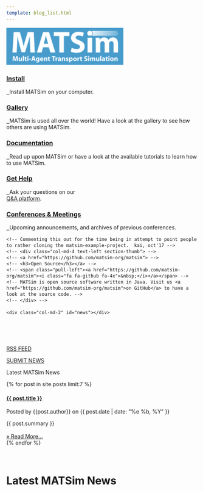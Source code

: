 ```yaml
---
template: blog_list.html
---
```


![MATSim Logo](/images/matsim-logo.png)

<div class="row">
  <div class="col-md-12 text-left">
    <div class="col-md-4 text-left section-thumb">
      <h3>
        <a href="/downloads/">
          Install
        </a>
      </h3>
      <span class="pull-left">
        <a href="downloads">
          <i class="fa fa-cloud-download fa-4x">&nbsp;</i>
        </a>
      </span>
      Install MATSim on your computer.
    </div>
    <div class="col-md-4 text-left section-thumb">
      <h3>
        <a href="/gallery/">
          Gallery
        </a>
      </h3>
      <span class="pull-left">
        <a href="/gallery">
          <i class="fa fa-globe fa-4x">&nbsp;</i>
        </a>
      </span>
      MATSim is used all over the world! Have a look at the gallery to see how others are using MATSim.
    </div>
    <div class="col-md-4 text-left section-thumb">
      <h3>
        <a href="/docs/">
          Documentation
        </a>
      </h3>
      <span class="pull-left">
        <a href="/docs">
          <i class="fa fa-book fa-4x">&nbsp;</i>
        </a>
      </span>
      Read up upon MATSim or have a look at the available tutorials to learn how to use MATSim.
    </div>
  </div>
  <div class="row">
    <div class="col-md-2" id="news"></div>
    <div class="col-md-4 text-left section-thumb">
      <h3>
        <a href="https://github.com/matsim-org/matsim-code-examples/issues">
          Get Help
        </a>
      </h3>
      <span class="pull-left">
        <a href="https://github.com/matsim-org/matsim-code-examples/issues">
          <i class="fa fa-comments fa-4x">&nbsp;</i>
        </a>
      </span>
      Ask your questions on our
      <br/>
      <a href="/faq">Q&A platform</a>.
    </div>
    <div class="col-md-4 text-left section-thumb">
      <h3>
        <a href="/conferences">
          Conferences &amp; Meetings
        </a>
      </h3>
      <span class="pull-left">
        <a href="conferences">
          <i class="fa fa-calendar fa-4x">&nbsp;</i>
        </a>
      </span>
      Upcoming announcements, and archives of previous conferences.</a>
    </div>

    <!-- Commenting this out for the time being in attempt to point people to rather cloning the matsim-example-project.  kai, oct'17 -->
    <!-- <div class="col-md-4 text-left section-thumb"> -->
    <!-- <a href="https://github.com/matsim-org/matsim"> -->
    <!-- <h3>Open Source</h3></a> -->
    <!-- <span class="pull-left"><a href="https://github.com/matsim-org/matsim"><i class="fa fa-github fa-4x">&nbsp;</i></a></span> -->
    <!-- MATSim is open source software written in Java. Visit us <a href="https://github.com/matsim-org/matsim">on GitHub</a> to have a look at the source code. -->
    <!-- </div> -->

    <div class="col-md-2" id="news"></div>

  </div>

  <div class="col-md-12 text-left" id="news">
    <br/>
    <br/>
    <br/>
    <a href="/feed/index.xml"><p class="matsim-rss-link">RSS FEED</p></a>
    <a href="/submit-news/"><p class="matsim-rss-link">SUBMIT NEWS</p></a>
    <p class="sidebar_title">Latest MATSim News</p>
  </div>

  <div class="col-md-12 posts">
    <!-- The news items in _data/news.yml are auto-generated from the CI build script once an hour. -->
    {% for post in site.posts limit:7 %}
    <article class="post">
      <div class="entry">
        <h4>
          <a class="news-headline" href="{{ post.url }}">{{ post.title }}</a>
        </h4>
        <p class="blog-byline">Posted by {{post.author}} on {{ post.date  | date: "%e %b, %Y" }}</p>
        {{ post.summary }}
        <br/>
        <br/>
        <a href="{{ post.url }}" class="read-more">&raquo;&nbsp;Read&nbsp;More&hellip;</a>
      </div>
      <div class="faint_border"></div>
    </article>
    {% endfor %}
  </div>
</div>

<br/>
<br/>

# <b>Latest MATSim News</b>
